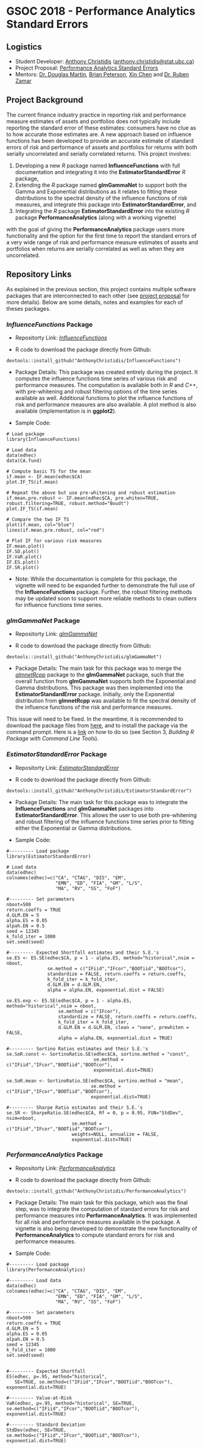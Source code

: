# GSOC 2018 - Performance Analytics Standard Errors

## Logistics

* Student Developer: [Anthony Christidis](https://www.stat.ubc.ca/users/anthony-christidis) ([anthony.christidis@stat.ubc.ca](anthony.christidis@stat.ubc.ca))
* Project Proposal: [Performance Analytics Standard Errors](https://drive.google.com/open?id=1J8bPaL-230V42wpGpXs7YHJSusYYKTrf)
* Mentors: [Dr. Douglas Martin](https://amath.washington.edu/people/douglas-martin), [Brian Peterson](http://www.braverock.com/brian/), [Xin Chen](https://amath.washington.edu/people/xin-chen) and [Dr. Ruben Zamar](https://www.stat.ubc.ca/~ruben/website/)

## Project Background

The current finance industry practice in reporting risk and performance measure estimates of assets
and portfolios does not typically include reporting the standard error of these estimates: consumers have
no clue as to how accurate those estimates are. A new approach based on influence functions has been developed to provide an accurate estimate of standard errors of risk and performance of assets and portfolios for returns with both serially uncorrelated and serially correlated returns. This project involves: 
1. Developing a new *R* package named **InfluenceFunctions** with full documentation and integrating it into the **EstimatorStandardError** *R* package, 
2. Extending the *R* package named **glmGammaNet** to support both the Gamma and Exponential distributions as it relates to fitting these distributions to the spectral density of the influence functions of risk measures, and integrate this package into **EstimatorStandardError**, and
3. Integrating the *R* package **EstimatorStandardError** into the existing *R* package **PerformanceAnalytics** (along with a working vignette)

with the goal of giving the **PerformanceAnalytics** package users more functionality and the option for the first time to report the standard errors of a very wide range of risk and performance measure estimates of assets and portfolios when returns are serially correlated as well as when they are uncorrelated.

## Repository Links

As explained in the previous section, this project contains multiple software packages that are interconnected to each other (see [project proposal](https://drive.google.com/open?id=1J8bPaL-230V42wpGpXs7YHJSusYYKTrf) for more details). Below are some details, notes and examples for each of theses packages.

### *InfluenceFunctions* Package

* Repositorty Link: [*InfluenceFunctions*](https://github.com/AnthonyChristidis/InfluenceFunctions)

* R code to download the package directly from Github: 
```
devtools::install_github("AnthonyChristidis/InfluenceFunctions")
```

* Package Details: This package was created entirely during the project. It computes the influence functions time series of various risk and performance measures. The computation is available both in *R* and *C++*, with pre-whitening and robust filtering options of the time series available as well. Additional functions to plot the influence functions of risk and performance measures are also available. A plot method is also available (implementation is in **ggplot2**).

* Sample Code:
```
# Load package
library(InfluenceFunctions)

# Load data
data(edhec)
data(CA.fund)

# Compute basic TS for the mean 
if.mean <- IF.mean(edhec$CA)
plot.IF_TS(if.mean)

# Repeat the above but use pre-whitening and robust estimation
if.mean.pre.robust <- IF.mean(edhec$CA, pre.whiten=TRUE, robust.filtering=TRUE, robust.method="Boudt")
plot.IF_TS(if.mean)

# Compare the two IF TS
plot(if.mean, col="blue")
lines(if.mean.pre.robust, col="red")

# Plot IF for various risk measures
IF.mean.plot()
IF.SD.plot()
IF.VaR.plot()
IF.ES.plot()
IF.SR.plot()
```

* Note: While the documentation is complete for this package, the vignette will need to be expanded further to demonstrate the full use of the **InfluenceFunctions** package. Further, the robust filtering methods may be updated soon to support more reliable methods to clean outliers for influence functions time series.

### *glmGammaNet* Package

* Repositorty Link: [*glmGammaNet*](https://github.com/AnthonyChristidis/glmGammaNet)

* R code to download the package directly from Github: 
```
devtools::install_github("AnthonyChristidis/glmGammaNet")
```

* Package Details: The main task for this package was to merge the [*glmnetRcpp*](https://github.com/AnthonyChristidis/glmnetRcpp) package to the **glmGammaNet** package, such that the overall function from **glmGammaNet** supports both the Exponential and Gamma distributions. This package was then implemented into the **EstimatorStandardError** package. Initially, only the Exponential distribution from **glmnetRcpp** was available to fit the spectral density of the influence functions of the risk and performance measures.

This issue will need to be fixed. In the meantime, it is recommended to download the package files from [here](https://github.com/AnthonyChristidis/glmGammaNet), and to install the package via the command prompt. Here is a [link](http://web.mit.edu/insong/www/pdf/rpackage_instructions.pdf) on how to do so (see Section 3, *Building R Package with Command Line Tools*).

### *EstimatorStandardError* Package

* Repositorty Link: [*EstimatorStandardError*](https://github.com/AnthonyChristidis/EstimatorStandardError)

* R code to download the package directly from Github: 
```
devtools::install_github("AnthonyChristidis/EstimatorStandardError")
```

* Package Details: The main task for this package was to integrate the **InfluenceFunctions** and **glmGammaNet** packages into **EstimatorStandardError**. This allows the user to use both pre-whitening and robust filtering of the influence functions time series prior to fitting either the Exponential or Gamma distributions.

* Sample Code: 
```
#--------- Load package
library(EstimatorStandardError)

# Load data
data(edhec)
colnames(edhec)=c("CA", "CTAG", "DIS", "EM",
                  "EMN", "ED", "FIA", "GM", "L/S",
                  "MA", "RV", "SS", "FoF")
                  
#--------- Set parameters                  
nboot=500
return.coeffs = TRUE
d.GLM.EN = 5
alpha.ES = 0.05
alpah.EN = 0.5
seed = 12345
k_fold_iter = 1000
set.seed(seed)

#--------- Expected Shortfall estimates and their S.E.'s
se.ES <- ES.SE(edhec$CA, p = 1 - alpha.ES, method="historical",nsim = nboot,
               se.method = c("IFiid","IFcor","BOOTiid","BOOTcor"),
               standardize = FALSE, return.coeffs = return.coeffs,
               k_fold_iter = k_fold_iter,
               d.GLM.EN = d.GLM.EN,
               alpha = alpha.EN, exponential.dist = FALSE)

se.ES.exp <- ES.SE(edhec$CA, p = 1 - alpha.ES, method="historical",nsim = nboot,
                   se.method = c("IFcor"),
                   standardize = FALSE, return.coeffs = return.coeffs,
                   k_fold_iter = k_fold_iter,
                   d.GLM.EN = d.GLM.EN, clean = "none", prewhiten = FALSE,
                   alpha = alpha.EN, exponential.dist = TRUE)

#--------- Sortino Ratios estimates and their S.E.'s
se.SoR.const <- SortinoRatio.SE(edhec$CA, sortino.method = "const",
                                se.method = c("IFiid","IFcor","BOOTiid","BOOTcor"),
                                exponential.dist=TRUE)

se.SoR.mean <- SortinoRatio.SE(edhec$CA, sortino.method = "mean",
                               se.method = c("IFiid","IFcor","BOOTiid","BOOTcor"),
                               exponential.dist=TRUE)

#--------- Sharpe Ratio estimates and their S.E.'s
se.SR <- SharpeRatio.SE(edhec$CA, Rf = 0, p = 0.95, FUN="StdDev", nsim=nboot,
                        se.method = c("IFiid","IFcor","BOOTiid","BOOTcor"),
                        weights=NULL, annualize = FALSE,
                        exponential.dist=TRUE)
```

### *PerformanceAnalytics* Package

* Repositorty Link: [*PerformanceAnalytics*](https://github.com/AnthonyChristidis/PerformanceAnalytics)

* R code to download the package directly from Github: 
```
devtools::install_github("AnthonyChristidis/PerformanceAnalytics")
```

* Package Details: The main task for this package, which was the final step, was to integrate the computation of standard errors for risk and performance measures into **PerformanceAnalytics**. It was implemented for all risk and performance measures available in the package. A vignette is also being developed to demonstrate the new functionality of **PerformanceAnalytics** to compute standard errors for risk and performance measures.

* Sample Code:
```
#--------- Load package
library(PerformanceAnalytics)

#--------- Load data
data(edhec)
colnames(edhec)=c("CA", "CTAG", "DIS", "EM",
                  "EMN", "ED", "FIA", "GM", "L/S",
                  "MA", "RV", "SS", "FoF")
                  
#--------- Set parameters                  
nboot=500
return.coeffs = TRUE
d.GLM.EN = 5
alpha.ES = 0.05
alpah.EN = 0.5
seed = 12345
k_fold_iter = 1000
set.seed(seed)


#--------- Expected Shortfall
ES(edhec, p=.95, method="historical", 
   SE=TRUE, se.method=c("IFiid","IFcor","BOOTiid","BOOTcor"), exponential.dist=TRUE)

#--------- Value-at-Risk
VaR(edhec, p=.95, method="historical", SE=TRUE, se.method=c("IFiid","IFcor","BOOTiid","BOOTcor"), exponential.dist=TRUE)

#--------- Standard Deviation
StdDev(edhec, SE=TRUE, se.method=c("IFiid","IFcor","BOOTiid","BOOTcor"), exponential.dist=TRUE)

```



